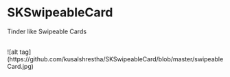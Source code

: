 # SKSwipeableCard 
<p> Tinder like Swipeable Cards
<p>
<br>
![alt tag](https://github.com/kusalshrestha/SKSwipeableCard/blob/master/swipeableCard.jpg)
